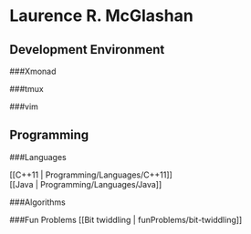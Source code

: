 Laurence R. McGlashan
=====================

Development Environment
-----------------------

###Xmonad

###tmux

###vim

Programming
-----------

###Languages

[[C++11 | Programming/Languages/C++11]]  
[[Java | Programming/Languages/Java]]

###Algorithms

###Fun Problems
[[Bit twiddling | funProblems/bit-twiddling]]

